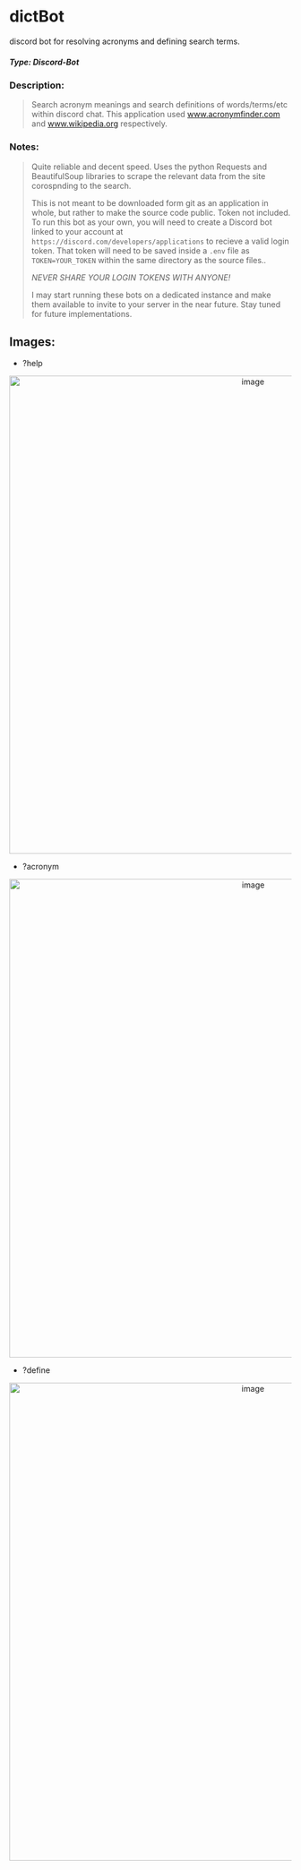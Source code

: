 # dictBot
discord bot for resolving acronyms and defining search terms. 
##### *Type: Discord-Bot*

### Description:
>Search acronym meanings and search definitions of words/terms/etc within discord chat. This application used www.acronymfinder.com and www.wikipedia.org respectively.
>
### Notes:
>Quite reliable and decent speed. Uses the python Requests and BeautifulSoup libraries to scrape the relevant data from the site corospnding to the search.  
>
>This is not meant to be downloaded form git as an application in whole, but rather to make the source code public. Token not included. To run this bot as your own, you will need to create a Discord bot linked to your account at `https://discord.com/developers/applications` to recieve a valid login token. That token will need to be saved inside a `.env` file as `TOKEN=YOUR_TOKEN` within the same directory as the source files..
>
>*NEVER SHARE YOUR LOGIN TOKENS WITH ANYONE!*
>
>I may start running these bots on a dedicated instance and make them available to invite to your server in the near future. Stay tuned for future implementations.



## **Images:**
- ?help
<p align="center">
  <img width="854" alt="image" src="https://github.com/Node0o1/dictBot/assets/157242958/602bdde6-70d4-4184-8da2-d3414ee705c0">

</p>

- ?acronym
<p align="center">
  <img width="855" alt="image" src="https://github.com/Node0o1/dictBot/assets/157242958/08146e78-786d-4025-9894-9e0674d18290">

</p>

- ?define
<p align="center">
  <img width="854" alt="image" src="https://github.com/Node0o1/dictBot/assets/157242958/c6285548-4dd6-44a2-bb6a-e9b97933d052">

</p>

  

